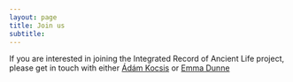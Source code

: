```yaml
---
layout: page
title: Join us
subtitle: 
---
```


If you are interested in joining the Integrated Record of Ancient Life project, please get in touch with either [Ádám Kocsis](https://www.gzn.nat.fau.de/person/adam-kocsis/) or [Emma Dunne](https://www.gzn.nat.fau.de/palaeontologie/team/wissenschaftler/emma-dunne/)
